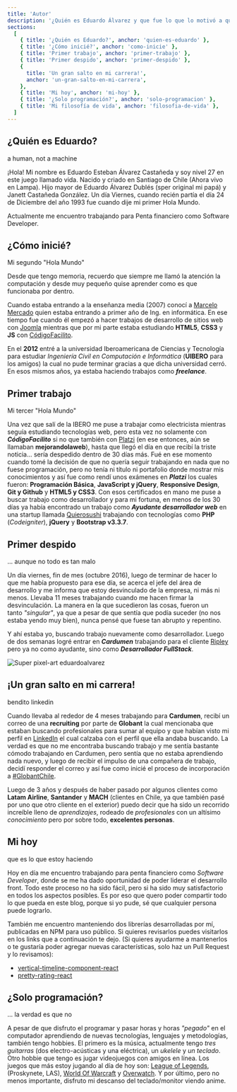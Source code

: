 ```yaml
---
title: 'Autor'
description: '¿Quién es Eduardo Álvarez y que fue lo que lo motivó a querer compartir sus conocimientos con los demás?'
sections:
  [
    { title: '¿Quién es Eduardo?', anchor: 'quien-es-eduardo' },
    { title: '¿Cómo inicié?', anchor: 'como-inicie' },
    { title: 'Primer trabajo', anchor: 'primer-trabajo' },
    { title: 'Primer despido', anchor: 'primer-despido' },
    {
      title: 'Un gran salto en mi carrera!',
      anchor: 'un-gran-salto-en-mi-carrera',
    },
    { title: 'Mi hoy', anchor: 'mi-hoy' },
    { title: '¿Solo programación?', anchor: 'solo-programacion' },
    { title: 'Mi filosofía de vida', anchor: 'filosofia-de-vida' },
  ]
---
```


<h2 id="quien-es-eduardo">¿Quién es Eduardo?</h2>
<p class="subtitle">a human, not a machine</p>

¡Hola! Mi nombre es Eduardo Esteban Álvarez Castañeda y soy nivel 27 en este juego llamado vida. Nacido y criado en Santiago de Chile (Ahora vivo en Lampa). Hijo mayor de Eduardo Álvarez Dublés (sper original mi papá) y Janett Castañeda González. Un día Viernes, cuando recién partía el día 24 de Diciembre del año 1993 fue cuando dije mi primer Hola Mundo.

Actualmente me encuentro trabajando para Penta financiero como Software Developer.

<h2 id="como-inicie">¿Cómo inicié?</h2>
<p class="subtitle">Mi segundo "Hola Mundo"</p>

Desde que tengo memoria, recuerdo que siempre me llamó la atención la computación y desde muy pequeño quise aprender como es que funcionaba por dentro.

Cuando estaba entrando a la enseñanza media (2007) conocí a <a href="https://twitter.com/m_mrk2" target="_blank" rel="noopener noreferrer">Marcelo Mercado</a> quien estaba entrando a primer año de Ing. en informática. En ese tiempo fue cuando él empezó a hacer trabajos de desarrollo de sitios web con <a href="https://www.joomla.org/" target="_blank" rel="noopener noreferrer">Joomla</a> mientras que por mi parte estaba estudiando **HTML5**, **CSS3** y **JS** con <a href="https://codigofacilito.com/" target="_blank" rel="noopener noreferrer">CódigoFacilito</a>.

En el **2012** entré a la universidad Iberoamericana de Ciencias y Tecnología para estudiar _Ingeniería Civil en Computación e Informática_ (**UIBERO** para los amigos) la cual no pude terminar gracias a que dicha universidad cerró. En esos mismos años, ya estaba haciendo trabajos como **_freelance_**.

<h2 id="primer-trabajo">Primer trabajo</h2>
<p class="subtitle">Mi tercer "Hola Mundo"</p>

Una vez que salí de la IBERO me puse a trabajar como electricista mientras seguía estudiando tecnologías web, pero esta vez no solamente con **_CódigoFacilito_** si no que también con <a href="https://platzi.com/" target="_blank" rel="noopener noreferrer">Platzi</a> (en ese entonces, aún se llamaban **mejorandolaweb**), hasta que llegó el día en que recibí la triste noticia... sería despedido dentro de 30 días más. Fué en ese momento cuando tomé la decisión de que no quería seguir trabajando en nada que no fuese programación, pero no tenía ni título ni portafolio donde mostrar mis conocimientos y así fue como rendí unos exámenes en **_Platzi_** los cuales fueron: **Programación Básica**, **JavaScript y jQuery**, **Responsive Design**, **Git y Github** y **HTML5 y CSS3**. Con esos certificados en mano me puse a buscar trabajo como desarrollador y para mi fortuna, en menos de los 30 días ya había encontrado un trabajo como **_Ayudante desarrollador web_** en una startup llamada <a href="https://quierosushi.cl/" target="_blank" rel="noopener noreferrer">Quierosushi</a> trabajando con tecnologías como **PHP** (_Codeigniter_), **jQuery** y **Bootstrap v3.3.7**.

<h2 id="primer-despido">Primer despido</h2>
<p class="subtitle">... aunque no todo es tan malo</p>

Un día viernes, fin de mes (octubre 2016), luego de terminar de hacer lo que me había propuesto para ese día, se acerca el jefe del área de desarrollo y me informa que estoy desvinculado de la empresa, ni más ni menos. Llevaba 11 meses trabajando cuando me hacen firmar la desvinculación. La manera en la que sucedieron las cosas, fueron un tanto *"singular"*, ya que a pesar de que sentía que podía suceder (no nos estaba yendo muy bien), nunca pensé que fuese tan abrupto y repentino.

Y ahí estaba yo, buscando trabajo nuevamente como desarrollador. Luego de dos semanas logré entrar en **_Cardumen_** trabajando para el cliente <a href="https://simple.ripley.cl/" target="_blank" rel="noopener noreferrer">Ripley</a> pero ya no como ayudante, sino como **_Desarrollador FullStack_**.

<div class="custom-content">
  <img src="/images/author/super-pixel.png" alt="Super pixel-art eduardoalvarez" class="custom-image" />
</div>

<h2 id="un-gran-salto-en-mi-carrera">¡Un gran salto en mi carrera!</h2>
<p class="subtitle">bendito linkedin</p>

Cuando llevaba al rededor de 4 meses trabajando para **Cardumen**, recibí un correo de una **recruiting** por parte de **Globant** la cual mencionaba que estaban buscando profesionales para sumar al equipo y que habían visto mi perfil en <a href="https://www.linkedin.com/in/eduardoalvarezc/" target="_blank" rel="noopener noreferrer">LinkedIn</a> el cual calzaba con el perfil que ella andaba buscando. La verdad es que no me encontraba buscando trabajo y me sentía bastante cómodo trabajando en Cardumen, pero sentía que no estaba aprendiendo nada nuevo, y luego de recibir el impulso de una compañera de trabajo, decidí responder el correo y así fue como inicié el proceso de incorporación a <a href="https://www.instagram.com/explore/tags/globantchile/?hl=es-la" target="_blank" rel="noopener noreferrer">#GlobantChile</a>.

Luego de 3 años y después de haber pasado por algunos clientes como **Latam Airline**, **Santander** y **MACH** (clientes en Chile, ya que también pasé por uno que otro cliente en el exterior) puedo decir que ha sido un recorrido increíble lleno de _aprendizajes_, rodeado de _profesionales_ con un altísimo _conocimiento_ pero por sobre todo, **excelentes personas**.

<h2 id="mi-hoy">Mi hoy</h2>
<p class="subtitle">que es lo que estoy haciendo</p>

Hoy en día me encuentro trabajando para penta financiero como _Software Developer_, donde se me ha dado oportunidad de poder liderar el desarrollo front. Todo este proceso no ha sido fácil, pero si ha sido muy satisfactorio en todos los aspectos posibles. Es por eso que quero poder compartir todo lo que pueda en este blog, porque si yo pude, sé que cualquier persona puede lograrlo.

También me encuentro manteniendo dos librerías desarrolladas por mí, publicadas en NPM para uso público. Si quieres revisarlos puedes visitarlos en los links que a continuación te dejo. (Si quieres ayudarme a mantenerlos o te gustaría poder agregar nuevas características, solo haz un Pull Request y lo revisamos):

- <a href="https://www.npmjs.com/package/vertical-timeline-component-react" target="_blank" rel="noopener noreferrer">vertical-timeline-component-react</a>
- <a href="https://www.npmjs.com/package/pretty-rating-react" target="_blank" rel="noopener noreferrer">pretty-rating-react</a>

<h2 id="solo-programacion">¿Solo programación?</h2>
<p class="subtitle">... la verdad es que no</p>

A pesar de que disfruto el programar y pasar horas y horas *"pegado"* en el computador aprendiendo de nuevas tecnologías, lenguajes y metodologías, también tengo hobbies. El primero es la música, actualmente tengo *tres guitarras* (dos electro-acústicas y una eléctrica), un _ukelele_ y _un teclado_. Otro hobbie que tengo es jugar videojuegos con amigos en línea. Los juegos que más estoy jugando al día de hoy son: <a href="https://las.leagueoflegends.com/es-es/" target="_blank" rel="noopener noreferrer">League of Legends</a>, (Proskynete, LAS), <a href="https://worldofwarcraft.com/es-es/" target="_blank" rel="noopener noreferrer">World Of Warcraft</a> y <a href="https://playoverwatch.com/es-es/" target="_blank" rel="noopener noreferrer">Overwatch</a>. Y por último, pero no menos importante, disfruto mi descanso del teclado/monitor viendo anime.
